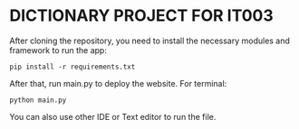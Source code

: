 # DICTIONARY PROJECT FOR IT003
After cloning the repository, you need to install the necessary modules and framework to run the app:
```
pip install -r requirements.txt
```

After that, run main.py to deploy the website.
For terminal:
```
python main.py
```
You can also use other IDE or Text editor to run the file. 
